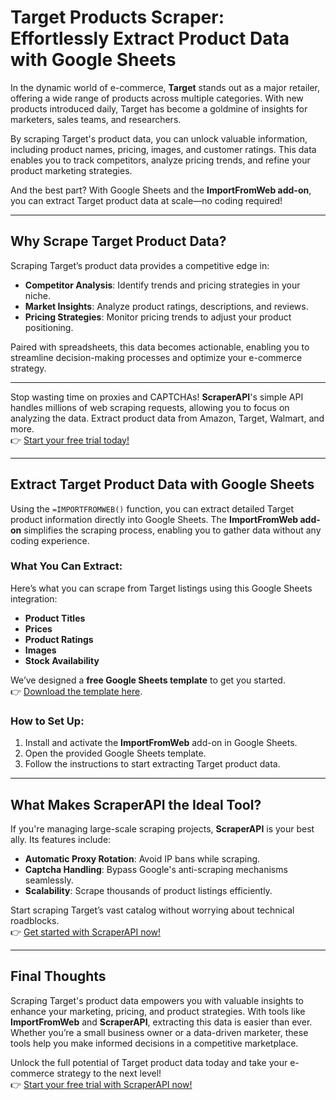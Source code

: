 # Target Products Scraper: Effortlessly Extract Product Data with Google Sheets

In the dynamic world of e-commerce, **Target** stands out as a major retailer, offering a wide range of products across multiple categories. With new products introduced daily, Target has become a goldmine of insights for marketers, sales teams, and researchers. 

By scraping Target's product data, you can unlock valuable information, including product names, pricing, images, and customer ratings. This data enables you to track competitors, analyze pricing trends, and refine your product marketing strategies.

And the best part? With Google Sheets and the **ImportFromWeb add-on**, you can extract Target product data at scale—no coding required!

---

## Why Scrape Target Product Data?

Scraping Target’s product data provides a competitive edge in:

- **Competitor Analysis**: Identify trends and pricing strategies in your niche.
- **Market Insights**: Analyze product ratings, descriptions, and reviews.
- **Pricing Strategies**: Monitor pricing trends to adjust your product positioning.

Paired with spreadsheets, this data becomes actionable, enabling you to streamline decision-making processes and optimize your e-commerce strategy.

---

Stop wasting time on proxies and CAPTCHAs! **ScraperAPI**'s simple API handles millions of web scraping requests, allowing you to focus on analyzing the data. Extract product data from Amazon, Target, Walmart, and more.  
👉 [Start your free trial today!](https://bit.ly/Scraperapi)

---

## Extract Target Product Data with Google Sheets

Using the `=IMPORTFROMWEB()` function, you can extract detailed Target product information directly into Google Sheets. The **ImportFromWeb add-on** simplifies the scraping process, enabling you to gather data without any coding experience.

### What You Can Extract:

Here’s what you can scrape from Target listings using this Google Sheets integration:

- **Product Titles**
- **Prices**
- **Product Ratings**
- **Images**
- **Stock Availability**

We’ve designed a **free Google Sheets template** to get you started.  
👉 [Download the template here](https://docs.google.com/spreadsheets/d/1bOHpNJpe5btIWGGndnMFBksBbXXeG29k4pPs5QmlSgU/).

### How to Set Up:

1. Install and activate the **ImportFromWeb** add-on in Google Sheets.
2. Open the provided Google Sheets template.
3. Follow the instructions to start extracting Target product data.

---

## What Makes ScraperAPI the Ideal Tool?

If you're managing large-scale scraping projects, **ScraperAPI** is your best ally. Its features include:

- **Automatic Proxy Rotation**: Avoid IP bans while scraping.
- **Captcha Handling**: Bypass Google's anti-scraping mechanisms seamlessly.
- **Scalability**: Scrape thousands of product listings efficiently.

Start scraping Target’s vast catalog without worrying about technical roadblocks.  
👉 [Get started with ScraperAPI now!](https://bit.ly/Scraperapi)

---

## Final Thoughts

Scraping Target's product data empowers you with valuable insights to enhance your marketing, pricing, and product strategies. With tools like **ImportFromWeb** and **ScraperAPI**, extracting this data is easier than ever. Whether you’re a small business owner or a data-driven marketer, these tools help you make informed decisions in a competitive marketplace.

Unlock the full potential of Target product data today and take your e-commerce strategy to the next level!  
👉 [Start your free trial with ScraperAPI now!](https://bit.ly/Scraperapi)
